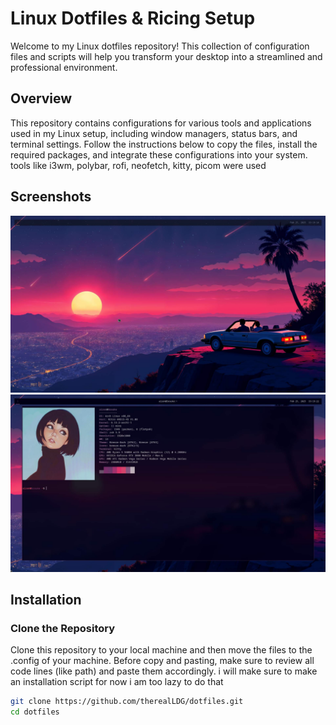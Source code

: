 # Linux Dotfiles & Ricing Setup

Welcome to my Linux dotfiles repository! This collection of configuration files and scripts will help you transform your desktop into a streamlined and professional environment.

## Overview

This repository contains configurations for various tools and applications used in my Linux setup, including window managers, status bars, and terminal settings. Follow the instructions below to copy the files, install the required packages, and integrate these configurations into your system.
tools like i3wm, polybar, rofi, neofetch, kitty, picom were used

## Screenshots

![Desktop Screenshot](images/desktop.jpg)
![Terminal Screenshot](images/terminal.jpg)

## Installation

### Clone the Repository

Clone this repository to your local machine and then move the files to the .config of your machine. Before copy and pasting, make sure to review all code lines (like path) and paste them accordingly. i will make sure to make an installation script for now i am too lazy to do that


```bash
git clone https://github.com/therealLDG/dotfiles.git
cd dotfiles






